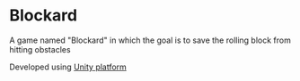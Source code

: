# Blockard
A game named "Blockard" in which the goal is to save the rolling block from hitting obstacles

Developed using [Unity platform](https://unity.com/)
